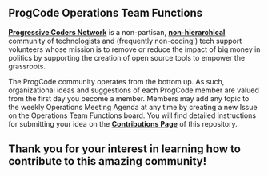 ## ProgCode Operations Team Functions
[**Progressive Coders Network**](https://progcode.org) is a non-partisan, [**non-hierarchical**](https://medium.com/progressive-coders-network/structure-of-the-tyrannyless-37007b5ac7f5) community of technologists and (frequently non-coding!) tech support volunteers whose mission is to remove or reduce the impact of big money in politics by supporting the creation of open source tools to empower the grassroots. 

The ProgCode community operates from the bottom up. As such, organizational ideas and suggestions of each ProgCode member are valued from the first day you become a member. Members may add any topic to the weekly Operations Meeting Agenda at any time by creating a new Issue on the Operations Team Functions board. You will find detailed instructions for submitting your idea on the [**Contributions Page**](https://github.com/ProgressiveCoders/functions/blob/master/contributing.md) of this repository.

## Thank you for your interest in learning how to contribute to this amazing community!
